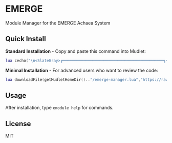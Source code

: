 # EMERGE

Module Manager for the EMERGE Achaea System

## Quick Install

**Standard Installation** - Copy and paste this command into Mudlet:

```lua
lua cecho("\n<SlateGray>╔════════════════════════════════════════════╗<reset>\n") cecho("<SlateGray>║         <LightSteelBlue>EMERGE SYSTEM INSTALLER<SlateGray>          ║<reset>\n") cecho("<SlateGray>╚════════════════════════════════════════════╝<reset>\n\n") local f=getMudletHomeDir().."/emerge-manager.lua" cecho("<DimGrey>• Downloading latest version from GitHub...<reset>\n") downloadFile(f,"https://raw.githubusercontent.com/rjm11/emerge/main/emerge-manager.lua") local h,e h=registerAnonymousEventHandler("sysDownloadDone",function(ev,p) if p==f then killAnonymousEventHandler(h) if e then killAnonymousEventHandler(e) end cecho("<DimGrey>• Download complete<reset>\n") cecho("<DimGrey>• Installing EMERGE system...<reset>\n") local x,r=pcall(dofile,p) if x then cecho("<green>✓ Installation successful<reset>\n\n") cecho("<LightSteelBlue>EMERGE is now initializing...<reset>\n") else cecho("<red>✗ Installation failed: "..(r or "unknown error").."<reset>\n") end end end) e=registerAnonymousEventHandler("sysDownloadError",function(ev,p) if p==f then if h then killAnonymousEventHandler(h) end killAnonymousEventHandler(e) cecho("<red>✗ Download failed. Please check your internet connection.<reset>\n") end end)
```

**Minimal Installation** - For advanced users who want to review the code:

```lua
lua downloadFile(getMudletHomeDir().."/emerge-manager.lua","https://raw.githubusercontent.com/rjm11/emerge/main/emerge-manager.lua") registerAnonymousEventHandler("sysDownloadDone",function(e,p) if p:find("emerge%-manager%.lua$") then dofile(p) end end,true)
```

## Usage

After installation, type `emodule help` for commands.

## License

MIT